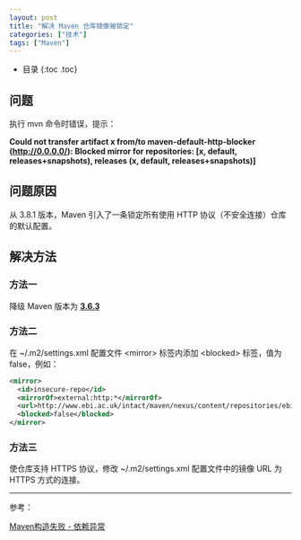 ```yaml
---
layout: post
title: "解决 Maven 仓库镜像被锁定"
categories: ["技术"]
tags: ["Maven"]
---
```


* 目录
{:toc .toc}
## 问题

执行 mvn 命令时错误，提示：

**Could not transfer artifact x from/to maven-default-http-blocker (http://0.0.0.0/): Blocked mirror for repositories: [x, default, releases+snapshots), releases (x, default, releases+snapshots)]**



## 问题原因

从 3.8.1 版本，Maven 引入了一条锁定所有使用 HTTP 协议（不安全连接）仓库的默认配置。



## 解决方法

### 方法一

降级 Maven 版本为 [**3.6.3**](https://archive.apache.org/dist/maven/maven-3/3.6.3/binaries/)



### 方法二

在 ~/.m2/settings.xml 配置文件 \<mirror\> 标签内添加 \<blocked\> 标签，值为 false，例如：

```xml
<mirror>
  <id>insecure-repo</id>
  <mirrorOf>external:http:*</mirrorOf>
  <url>http://www.ebi.ac.uk/intact/maven/nexus/content/repositories/ebi-repo/</url>
  <blocked>false</blocked>
</mirror>
```



### 方法三

使仓库支持 HTTPS 协议，修改 ~/.m2/settings.xml 配置文件中的镜像 URL 为 HTTPS 方式的连接。




---

参考：

[Maven构造失败 - 依赖异常](https://stackoverflow.com/a/67121849/4612522)

